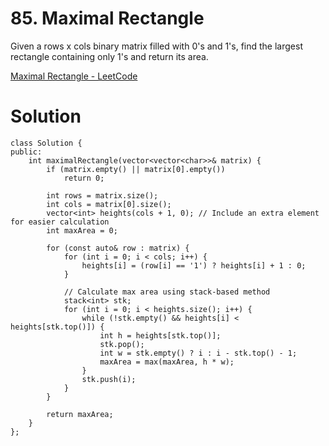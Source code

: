 # 85. Maximal Rectangle

Given a rows x cols binary matrix filled with 0's and 1's, find the largest rectangle containing only 1's and return its area.

[Maximal Rectangle - LeetCode](https://leetcode.com/problems/maximal-rectangle/)

# Solution

```
class Solution {
public:
    int maximalRectangle(vector<vector<char>>& matrix) {
        if (matrix.empty() || matrix[0].empty())
            return 0;

        int rows = matrix.size();
        int cols = matrix[0].size();
        vector<int> heights(cols + 1, 0); // Include an extra element for easier calculation
        int maxArea = 0;

        for (const auto& row : matrix) {
            for (int i = 0; i < cols; i++) {
                heights[i] = (row[i] == '1') ? heights[i] + 1 : 0;
            }

            // Calculate max area using stack-based method
            stack<int> stk;
            for (int i = 0; i < heights.size(); i++) {
                while (!stk.empty() && heights[i] < heights[stk.top()]) {
                    int h = heights[stk.top()];
                    stk.pop();
                    int w = stk.empty() ? i : i - stk.top() - 1;
                    maxArea = max(maxArea, h * w);
                }
                stk.push(i);
            }
        }

        return maxArea;
    }
};
```